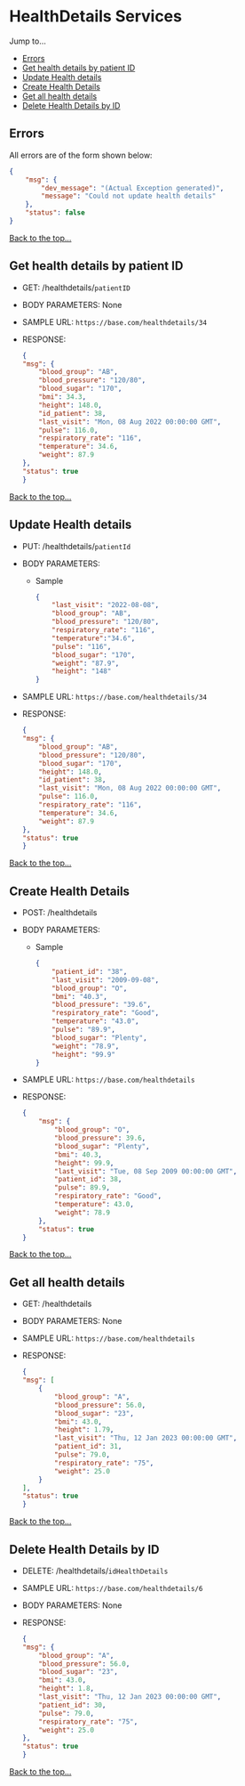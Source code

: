 # HealthDetails Services

Jump to...
- [Errors](#errors)
- [Get health details by patient ID](#get-health-details-by-patient-id)
- [Update Health details](#update-health-details)
- [Create Health Details](#create-health-details)
- [Get all health details](#get-all-health-details)
- [Delete Health Details by ID](#delete-health-details-by-id)

## Errors
All errors are of the form shown below:
```json
{
    "msg": {
        "dev_message": "(Actual Exception generated)",
        "message": "Could not update health details"
    },
    "status": false
}
```
[Back to the top...](#doctor-services)


## Get health details by patient ID
- GET: /healthdetails/`patientID`

- BODY PARAMETERS: None

- SAMPLE URL: `https://base.com/healthdetails/34` 

- RESPONSE:
    ```json
    {
    "msg": {
        "blood_group": "AB",
        "blood_pressure": "120/80",
        "blood_sugar": "170",
        "bmi": 34.3,
        "height": 148.0,
        "id_patient": 38,
        "last_visit": "Mon, 08 Aug 2022 00:00:00 GMT",
        "pulse": 116.0,
        "respiratory_rate": "116",
        "temperature": 34.6,
        "weight": 87.9
    },
    "status": true
    }
    ```
[Back to the top...](#healthdetails-services)

## Update Health details
- PUT: /healthdetails/`patientId`

- BODY PARAMETERS:
    - Sample
        ```json
       {
            "last_visit": "2022-08-08",
            "blood_group": "AB",
            "blood_pressure": "120/80",
            "respiratory_rate": "116",
            "temperature":"34.6",
            "pulse": "116",
            "blood_sugar": "170",
            "weight": "87.9",
            "height": "148"
        } 	 
        ```
- SAMPLE URL: `https://base.com/healthdetails/34` 

- RESPONSE:
    ```json
    {
    "msg": {
        "blood_group": "AB",
        "blood_pressure": "120/80",
        "blood_sugar": "170",
        "height": 148.0,
        "id_patient": 38,
        "last_visit": "Mon, 08 Aug 2022 00:00:00 GMT",
        "pulse": 116.0,
        "respiratory_rate": "116",
        "temperature": 34.6,
        "weight": 87.9
    },
    "status": true
    }
    ```
[Back to the top...](#healthdetails-services)

## Create Health Details   
- POST: /healthdetails

- BODY PARAMETERS:
    - Sample
        ```json
        {
            "patient_id": "38",
            "last_visit": "2009-09-08",
            "blood_group": "O",
            "bmi": "40.3",
            "blood_pressure": "39.6",
            "respiratory_rate": "Good",
            "temperature": "43.0",
            "pulse": "89.9",
            "blood_sugar": "Plenty",
            "weight": "78.9",
            "height": "99.9"
        }
        ```

- SAMPLE URL: `https://base.com/healthdetails` 

- RESPONSE:
    ```json
    {
        "msg": {
            "blood_group": "O",
            "blood_pressure": 39.6,
            "blood_sugar": "Plenty",
            "bmi": 40.3,
            "height": 99.9,
            "last_visit": "Tue, 08 Sep 2009 00:00:00 GMT",
            "patient_id": 38,
            "pulse": 89.9,
            "respiratory_rate": "Good",
            "temperature": 43.0,
            "weight": 78.9
        },
        "status": true
    }
    ```
[Back to the top...](#healthdetails-services)

## Get all health details
- GET: /healthdetails

- BODY PARAMETERS: None

- SAMPLE URL: `https://base.com/healthdetails` 

- RESPONSE:
    ```json
    {
    "msg": [
        {
            "blood_group": "A",
            "blood_pressure": 56.0,
            "blood_sugar": "23",
            "bmi": 43.0,
            "height": 1.79,
            "last_visit": "Thu, 12 Jan 2023 00:00:00 GMT",
            "patient_id": 31,
            "pulse": 79.0,
            "respiratory_rate": "75",
            "weight": 25.0
        }
    ],
    "status": true
    }
    ```
[Back to the top...](#healthdetails-services)

## Delete Health Details by ID 
- DELETE: /healthdetails/`idHealthDetails`  

- SAMPLE URL: `https://base.com/healthdetails/6` 

- BODY PARAMETERS: None  

- RESPONSE:
    ```json
    {
    "msg": {
        "blood_group": "A",
        "blood_pressure": 56.0,
        "blood_sugar": "23",
        "bmi": 43.0,
        "height": 1.8,
        "last_visit": "Thu, 12 Jan 2023 00:00:00 GMT",
        "patient_id": 30,
        "pulse": 79.0,
        "respiratory_rate": "75",
        "weight": 25.0
    },
    "status": true
    }
  ```
[Back to the top...](#healthdetails-services)